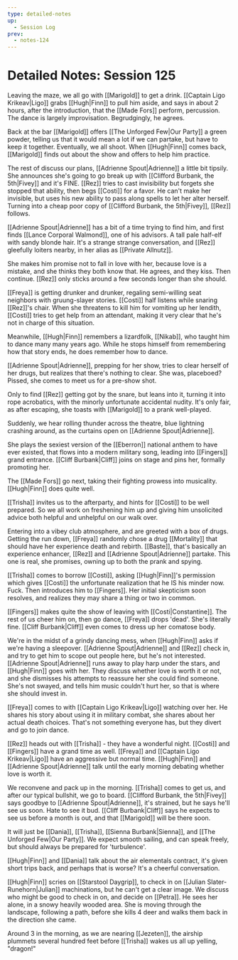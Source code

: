```yaml
---
type: detailed-notes
up:
  - Session Log
prev:
  - notes-124
---
```

# Detailed Notes: Session 125

Leaving the maze, we all go with [[Marigold]] to get a drink. [[Captain Ligo Krikeav|Ligo]] grabs [[Hugh|Finn]] to pull him aside, and says in about 2 hours, after the introduction, that the [[Made Fors]] perform, percussion. The dance is largely improvisation. Begrudgingly, he agrees. 

Back at the bar [[Marigold]] offers [[The Unforged Few|Our Party]] a green powder, telling us that it would mean a lot if we can partake, but have to keep it together. Eventually, we all shoot. When [[Hugh|Finn]] comes back, [[Marigold]] finds out about the show and offers to help him practice. 

The rest of discuss our plans, [[Adrienne Spout|Adrienne]] a little bit tipsily. She announces she's going to go break up with [[Clifford Burbank, the 5th|Fivey]] and it's FINE. [[Rez]] tries to cast invisibility but forgets she stopped that ability, then begs [[Costi]] for a favor. He can't make her invisible, but uses his new ability to pass along spells to let her alter herself. Turning into a cheap poor copy of [[Clifford Burbank, the 5th|Fivey]], [[Rez]] follows. 

[[Adrienne Spout|Adrienne]] has a bit of a time trying to find him, and first finds [[Lance Corporal Walmond]], one of his advisors. A tall pale half-elf with sandy blonde hair. It's a strange strange conversation, and [[Rez]] gleefully loiters nearby, in her alias as [[Private Allnutz]]. 

She makes him promise not to fall in love with her, because love is a mistake, and she thinks they both know that. He agrees, and they kiss. Then continue. [[Rez]] only sticks around a few seconds longer than she should. 

[[Freya]] is getting drunker and drunker, regaling semi-willing seat neighbors with gruung-slayer stories. [[Costi]] half listens while snaring [[Rez]]'s chair. When she threatens to kill him for vomiting up her lendith, [[Costi]] tries to get help from an attendant, making it very clear that he's not in charge of this situation. 

Meanwhile, [[Hugh|Finn]] remembers a lizardfolk, [[Nikab]], who taught him to dance many many years ago. While he stops himself from remembering how that story ends, he does remember how to dance. 

[[Adrienne Spout|Adrienne]], prepping for her show, tries to clear herself of her drugs, but realizes that there's nothing to clear. She was, placeboed? Pissed, she comes to meet us for a pre-show shot.

Only to find [[Rez]] getting got by the snare, but leans into it, turning it into rope acrobatics, with the minorly unfortunate accidental nudity. It's only fair, as after escaping, she toasts with [[Marigold]] to a prank well-played. 

Suddenly, we hear rolling thunder across the theatre, blue lightning crashing around, as the curtains open on [[Adrienne Spout|Adrienne]].

She plays the sexiest version of the [[Eberron]] national anthem to have ever existed, that flows into a modern military song, leading into [[Fingers]] grand entrance. [[Cliff Burbank|Cliff]] joins on stage and pins her, formally promoting her. 

The [[Made Fors]] go next, taking their fighting prowess into musicality. [[Hugh|Finn]] does quite well. 

[[Trisha]] invites us to the afterparty, and hints for [[Costi]] to be well prepared. So we all work on freshening him up and giving him unsolicited advice both helpful and unhelpful on our walk over. 

Entering into a vibey club atmosphere, and are greeted with a box of drugs. Getting the run down, [[Freya]] randomly chose a drug [[Mortality]] that should have her experience death and rebirth. [[Baste]], that's basically an experience enhancer, [[Rez]] and [[Adrienne Spout|Adrienne]] partake. This one is real, she promises, owning up to both the prank and spying. 

[[Trisha]] comes to borrow [[Costi]], asking [[Hugh|Finn]]'s permission which gives [[Costi]] the unfortunate realization that he IS his minder now. Fuck. Then introduces him to [[Fingers]]. Her initial skepticism soon resolves, and realizes they may share a thing or two in common. 

[[Fingers]] makes quite the show of leaving with [[Costi|Constantine]]. The rest of us cheer him on, then go dance, [[Freya]] drops 'dead'. She's literally fine. [[Cliff Burbank|Cliff]] even comes to dress up her comatose body. 

We're in the midst of a grindy dancing mess, when [[Hugh|Finn]] asks if we're having a sleepover. [[Adrienne Spout|Adrienne]] and [[Rez]] check in, and try to get him to scope out people here, but he's not interested. [[Adrienne Spout|Adrienne]] runs away to play harp under the stars, and [[Hugh|Finn]] goes with her. They discuss whether love is worth it or not, and she dismisses his attempts to reassure her she could find someone. She's not swayed, and tells him music couldn't hurt her, so that is where she should invest in. 

[[Freya]] comes to with [[Captain Ligo Krikeav|Ligo]] watching over her. He shares his story about using it in military combat, she shares about her actual death choices. That's not something everyone has, but they divert and go to join dance. 

[[Rez]] heads out with [[Trisha]] - they have a wonderful night. [[Costi]] and [[Fingers]] have a grand time as well. [[Freya]] and [[Captain Ligo Krikeav|Ligo]] have an aggressive but normal time. [[Hugh|Finn]] and [[Adrienne Spout|Adrienne]] talk until the early morning debating whether love is worth it. 

We reconvene and pack up in the morning. [[Trisha]] comes to get us, and after our typical bullshit, we go to board. [[Clifford Burbank, the 5th|Fivey]] says goodbye to [[Adrienne Spout|Adrienne]], it's strained, but he says he'll see us soon. Hate to see it bud. [[Cliff Burbank|Cliff]] says he expects to see us before a month is out, and that [[Marigold]] will be there soon. 

It will just be [[Dania]], [[Trisha]], [[Sienna Burbank|Sienna]], and [[The Unforged Few|Our Party]]. We expect smooth sailing, and can speak freely, but should always be prepared for 'turbulence'.

[[Hugh|Finn]] and [[Dania]] talk about the air elementals contract, it's given short trips back, and perhaps that is worse? It's a cheerful conversation. 

[[Hugh|Finn]] scries on [[Starstool Daygrip]], to check in on [[Julian Slater-Runehorn|Julian]] machinations, but he can't get a clear image. We discuss who might be good to check in on, and decide on [[Petra]]. He sees her alone, in a snowy heavily wooded area. She is moving through the landscape, following a path, before she kills 4 deer and walks them back in the direction she came. 

Around 3 in the morning, as we are nearing [[Jezeten]], the airship plummets several hundred feet before [[Trisha]] wakes us all up yelling, "dragon!"






